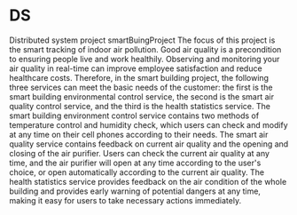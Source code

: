 # DS
Distributed system project smartBuingProject
The focus of this project is the smart tracking of indoor air pollution. Good air quality is a precondition to ensuring people live and work healthily. Observing and monitoring your air quality in real-time can improve employee satisfaction and reduce healthcare costs. Therefore, in the smart building project, the following three services can meet the basic needs of the customer: the first is the smart building environmental control service, the second is the smart air quality control service, and the third is the health statistics service.
The smart building environment control service contains two methods of temperature control and humidity check, which users can check and modify at any time on their cell phones according to their needs. The smart air quality service contains feedback on current air quality and the opening and closing of the air purifier. Users can check the current air quality at any time, and the air purifier will open at any time according to the user's choice, or open automatically according to the current air quality. The health statistics service provides feedback on the air condition of the whole building and provides early warning of potential dangers at any time, making it easy for users to take necessary actions immediately.
